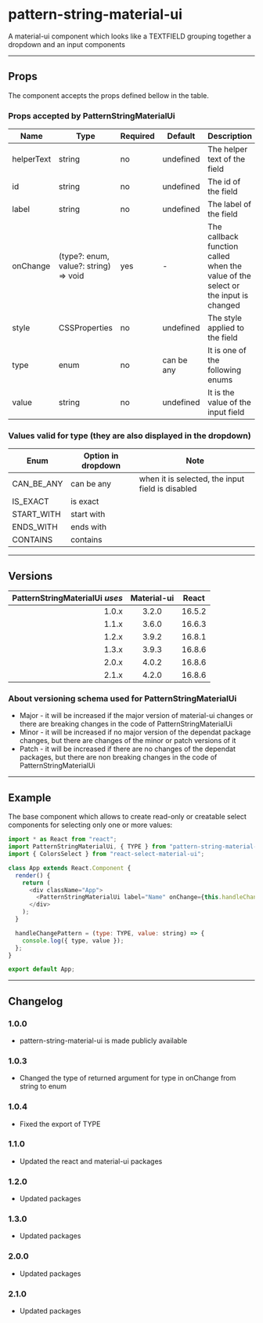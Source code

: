 # pattern-string-material-ui

A material-ui component which looks like a TEXTFIELD grouping together a dropdown and an input components

---

## Props

The component accepts the props defined bellow in the table.

### Props accepted by PatternStringMaterialUi

| Name       | Type                                  | Required | Default    | Description                                                                       |
|------------|---------------------------------------|----------|------------|-----------------------------------------------------------------------------------|
| helperText | string                                | no       | undefined  | The helper text of the field                                                      |
| id         | string                                | no       | undefined  | The id of the field                                                               |
| label      | string                                | no       | undefined  | The label of the field                                                            |
| onChange   | (type?: enum, value?: string) => void | yes      | -          | The callback function called when the value of the select or the input is changed |
| style      | CSSProperties                         | no       | undefined  | The style applied to the field                                                    |
| type       | enum                                  | no       | can be any | It is one of the following enums                                                  |
| value      | string                                | no       | undefined  | It is the value of the input field                                                |

### Values valid for type (they are also displayed in the dropdown)

| Enum       | Option in dropdown | Note                                             |
|------------|--------------------|--------------------------------------------------|
| CAN_BE_ANY | can be any         | when it is selected, the input field is disabled |
| IS_EXACT   | is exact           |                                                  |
| START_WITH | start with         |                                                  |
| ENDS_WITH  | ends with          |                                                  |
| CONTAINS   | contains           |                                                  |

---

## Versions

| PatternStringMaterialUi _uses_ | Material-ui | React  |
|-------------------------------:|:-----------:|:------:|
|                          1.0.x |    3.2.0    | 16.5.2 |
|                          1.1.x |    3.6.0    | 16.6.3 |
|                          1.2.x |    3.9.2    | 16.8.1 |
|                          1.3.x |    3.9.3    | 16.8.6 |
|                          2.0.x |    4.0.2    | 16.8.6 |
|                          2.1.x |    4.2.0    | 16.8.6 |

### About versioning schema used for PatternStringMaterialUi

- Major - it will be increased if the major version of material-ui changes or there are breaking changes in the code of PatternStringMaterialUi
- Minor - it will be increased if no major version of the dependat package changes, but there are changes of the minor or patch versions of it
- Patch - it will be increased if there are no changes of the dependat packages, but there are non breaking changes in the code of PatternStringMaterialUi

---

## Example

The base component which allows to create read-only or creatable select components for selecting only one or more values:

```js
import * as React from "react";
import PatternStringMaterialUi, { TYPE } from "pattern-string-material-ui";
import { ColorsSelect } from "react-select-material-ui";

class App extends React.Component {
  render() {
    return (
      <div className="App">
        <PatternStringMaterialUi label="Name" onChange={this.handleChangePattern} />
      </div>
    );
  }

  handleChangePattern = (type: TYPE, value: string) => {
    console.log({ type, value });
  };
}

export default App;
```

---

## Changelog

### 1.0.0

- pattern-string-material-ui is made publicly available

### 1.0.3

- Changed the type of returned argument for type in onChange from string to enum

### 1.0.4

- Fixed the export of TYPE

### 1.1.0

- Updated the react and material-ui packages

### 1.2.0

- Updated packages

### 1.3.0

- Updated packages

### 2.0.0

- Updated packages

### 2.1.0

- Updated packages
